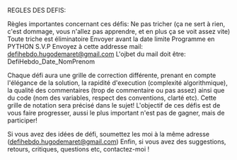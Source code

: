 REGLES DES DEFIS:

Règles importantes concernant ces défis:
Ne pas tricher (ça ne sert à rien, c'est dommage, vous n'allez pas apprendre, et en plus ça se voit assez vite)
Toute triche est éliminatoire
Envoyer avant la date limite
Programme en PYTHON S.V.P
Envoyez à cette addresse mail: defihebdo.hugodemaret@gmail.com
L'ojbet du mail doit être: DefiHebdo_Date_NomPrenom 


Chaque défi aura une grille de correction différente, prenant en compte l'élégance de la solution, la rapidité d'execution (complexité algorithmique), la qualité des commentaires
(trop de commentaire ou pas assez) ainsi que du code (nom des variables, respect des conventions, clarté etc). Cette grille de notation sera précisé dans le sujet!
L'objectif de ces défis est de vous faire progresser, aussi le plus important n'est pas de gagner, mais de participer!

Si vous avez des idées de défi, soumettez les moi à la même adresse (defihebdo.hugodemaret@gmail.com)
Enfin, si vous avez des suggestions, retours, critiques, questions etc, contactez-moi !
